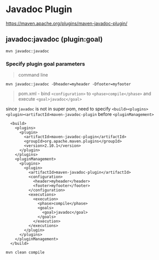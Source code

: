 # Javadoc Plugin

https://maven.apache.org/plugins/maven-javadoc-plugin/

## javadoc:javadoc (plugin:goal)

`mvn javadoc:javadoc`

### Specify plugin goal parameters

> command line

`mvn javadoc:javadoc -Dheader=myheader -Dfooter=myfooter`

> pom.xml - bind `<configuration>` to `<phase>compile</phase>` and execute `<goal>javadoc</goal>`

since `javadoc` is not in super pom, need to specify `<build><plugins><plugin><artifactId>maven-javadoc-plugin` before
`<pluginManagement>`

```
  <build>
    <plugins>
      <plugin>
        <artifactId>maven-javadoc-plugin</artifactId>
        <groupId>org.apache.maven.plugins</groupId>
        <version>2.10.1</version>
      </plugin>
    </plugins>
    <pluginManagement>
      <plugins>
        <plugin>
          <artifactId>maven-javadoc-plugin</artifactId>
          <configuration>
            <header>myheader</header>
            <footer>myfooter</footer>
          </configuration>
          <executions>
            <execution>
              <phase>compile</phase>
              <goals>
                <goal>javadoc</goal>
              </goals>
            </execution>
          </executions>
        </plugin>
      </plugins>
    </pluginManagement>
  </build>
```

```
mvn clean compile
```
